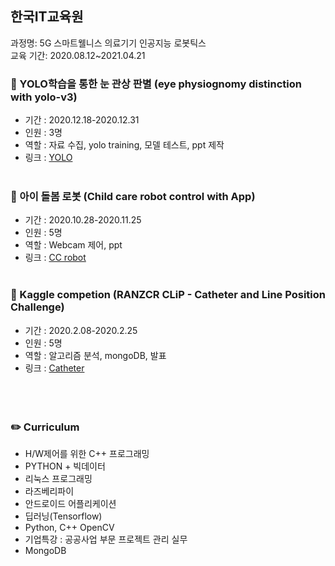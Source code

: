 ## 한국IT교육원
과정명: 5G 스마트웰니스 의료기기 인공지능 로봇틱스  
교육 기간: 2020.08.12~2021.04.21    


### :tangerine: YOLO학습을 통한 눈 관상 판별 (eye physiognomy distinction with yolo-v3)
- 기간 : 2020.12.18-2020.12.31
- 인원 : 3명
- 역할 : 자료 수집, yolo training, 모델 테스트, ppt 제작
- 링크 : [YOLO](https://github.com/kang-my/H_project/tree/main/04%20yolo)
<br></br>
### :tangerine: 아이 돌봄 로봇 (Child care robot control with App)
- 기간 : 2020.10.28-2020.11.25  
- 인원 : 5명  
- 역할 : Webcam 제어, ppt 
- 링크 : [CC robot](https://github.com/kang-my/H_project/tree/main/03%20cc_robot)
<br></br>
### :tangerine: Kaggle competion (RANZCR CLiP - Catheter and Line Position Challenge)
- 기간 : 2020.2.08-2020.2.25
- 인원 : 5명
- 역할 : 알고리즘 분석, mongoDB, 발표
- 링크 : [Catheter](https://github.com/kang-my/H_project/tree/main/05%20catheter%20line%20-%20kaggle)
<br></br>
<br></br>
### :pencil2: Curriculum
- H/W제어를 위한 C++ 프로그래밍
- PYTHON + 빅데이터
- 리눅스 프로그래밍
- 라즈베리파이
- 안드로이드 어플리케이션
- 딥러닝(Tensorflow)
- Python, C++ OpenCV
- 기업특강 : 공공사업 부문 프로젝트 관리 실무
- MongoDB
